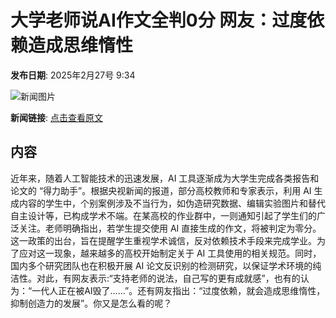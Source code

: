 # 大学老师说AI作文全判0分 网友：过度依赖造成思维惰性

**发布日期**: 2025年2月27号 9:34

![新闻图片](https://pic.chinaz.com/picmap/thumb/202312281011271411_0.jpg)

**新闻链接**: [点击查看原文](https://www.aibase.com/zh/news/15765)

## 内容

近年来，随着人工智能技术的迅速发展，AI 工具逐渐成为大学生完成各类报告和论文的 “得力助手”。根据央视新闻的报道，部分高校教师和专家表示，利用 AI 生成内容的学生中，个别案例涉及不当行为，如伪造研究数据、编辑实验图片和替代自主设计等，已构成学术不端。在某高校的作业群中，一则通知引起了学生们的广泛关注。老师明确指出，若学生提交使用 AI 直接生成的作文，将被判定为零分。这一政策的出台，旨在提醒学生重视学术诚信，反对依赖技术手段来完成学业。为了应对这一现象，越来越多的高校开始制定关于 AI 工具使用的相关规范。同时，国内多个研究团队也在积极开展 AI 论文反识别的检测研究，以保证学术环境的纯洁性。对此，有网友表示:“支持老师的说法，自己写的更有成就感”，也有的认为：“一代人正在被AI毁了……”。还有网友指出：“过度依赖，就会造成思维惰性，抑制创造力的发展”。你又是怎么看的呢？
